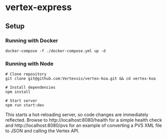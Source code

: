 # vertex-express

## Setup

### Running with Docker

```shell
docker-compose -f ./docker-compose.yml up -d
```

### Running with Node

```shell
# Clone repository
git clone git@github.com:Vertexvis/vertex-koa.git && cd vertex-koa

# Install dependencies
npm install

# Start server
npm run start:dev
```

This starts a hot-reloading server, so code changes are immediately reflected. Browse to http://localhost:8080/health for a simple health check and http://localhost:8080/pvs for an example of converting a PVS XML file to JSON and calling the Vertex API.
